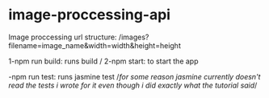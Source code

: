 # image-proccessing-api

Image proccessing url structure: /images?filename=image_name&width=width&height=height

1-npm run build: runs build /
2-npm start: to start the app

-npm run test: runs jasmine test /*for some reason jasmine currently doesn't read the tests i wrote for it even though i did exactly what the tutorial said*/
